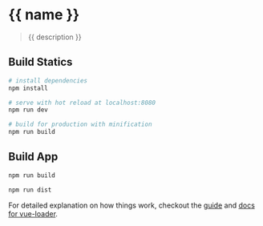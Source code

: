 # {{ name }}

> {{ description }}

## Build Statics

``` bash
# install dependencies
npm install

# serve with hot reload at localhost:8080
npm run dev

# build for production with minification
npm run build
```

## Build App

``` bash
npm run build

npm run dist
```

For detailed explanation on how things work, checkout the [guide](http://vuejs-templates.github.io/webpack/) and [docs for vue-loader](http://vuejs.github.io/vue-loader).
